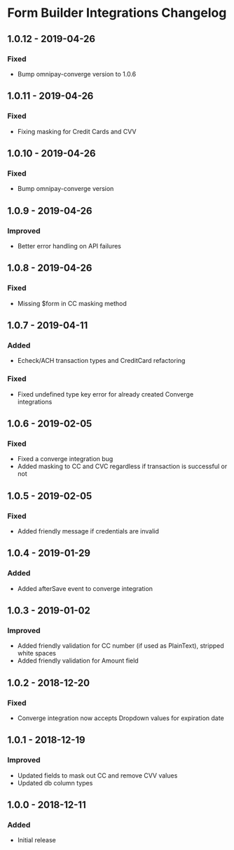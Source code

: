# Form Builder Integrations Changelog

## 1.0.12 - 2019-04-26

### Fixed
- Bump omnipay-converge version to 1.0.6

## 1.0.11 - 2019-04-26

### Fixed
- Fixing masking for Credit Cards and CVV

## 1.0.10 - 2019-04-26

### Fixed
- Bump omnipay-converge version 

## 1.0.9 - 2019-04-26

### Improved
- Better error handling on API failures

## 1.0.8 - 2019-04-26

### Fixed
- Missing $form in CC masking method

## 1.0.7 - 2019-04-11

### Added
- Echeck/ACH transaction types and CreditCard refactoring

### Fixed
- Fixed undefined type key error for already created Converge integrations

## 1.0.6 - 2019-02-05

### Fixed
- Fixed a converge integration bug
- Added masking to CC and CVC regardless if transaction is successful or not

## 1.0.5 - 2019-02-05

### Fixed
- Added friendly message if credentials are invalid

## 1.0.4 - 2019-01-29

### Added
- Added afterSave event to converge integration

## 1.0.3 - 2019-01-02

### Improved
- Added friendly validation for CC number (if used as PlainText), stripped white spaces
- Added friendly validation for Amount field

## 1.0.2 - 2018-12-20

### Fixed
- Converge integration now accepts Dropdown values for expiration date


## 1.0.1 - 2018-12-19

### Improved
- Updated fields to mask out CC and remove CVV values
- Updated db column types

## 1.0.0 - 2018-12-11

### Added
- Initial release
